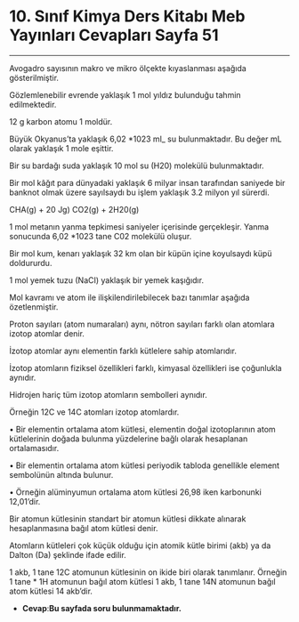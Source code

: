 # 10. Sınıf Kimya Ders Kitabı Meb Yayınları Cevapları Sayfa 51

---

Avogadro sayısının makro ve mikro ölçekte kıyaslanması aşağıda gösterilmiştir.

Gözlemlenebilir evrende yaklaşık 1 mol yıldız bulunduğu tahmin edilmektedir.

 12 g karbon atomu 1 moldür.

 Büyük Okyanus’ta yaklaşık 6,02 *1023 ml_ su bulunmaktadır. Bu değer mL olarak yaklaşık 1 mole eşittir.

 Bir su bardağı suda yaklaşık 10 mol su (H20) molekülü bulunmaktadır.

 Bir mol kâğıt para dünyadaki yaklaşık 6 milyar insan tarafından saniyede bir banknot olmak üzere sayılsaydı bu işlem yaklaşık 3.2 milyon yıl sürerdi.

 CHA(g) + 20 Jg) CO2(g) + 2H20(g)

 1 mol metanın yanma tepkimesi saniyeler içerisinde gerçekleşir. Yanma sonucunda 6,02 *1023 tane C02 molekülü oluşur.

 Bir mol kum, kenarı yaklaşık 32 km olan bir küpün içine koyulsaydı küpü doldururdu.

 1 mol yemek tuzu (NaCI) yaklaşık bir yemek kaşığıdır.

Mol kavramı ve atom ile ilişkilendirilebilecek bazı tanımlar aşağıda özetlenmiştir.

Proton sayıları (atom numaraları) aynı, nötron sayıları farklı olan atomlara izotop atomlar denir.

 İzotop atomlar aynı elementin farklı kütlelere sahip atomlarıdır.

 İzotop atomların fiziksel özellikleri farklı, kimyasal özellikleri ise çoğunlukla aynıdır.

 Hidrojen hariç tüm izotop atomların sembolleri aynıdır.

 Örneğin 12C ve 14C atomları izotop atomlardır.

• Bir elementin ortalama atom kütlesi, elementin doğal izotoplarının atom kütlelerinin doğada bulunma yüzdelerine bağlı olarak hesaplanan ortalamasıdır.

 • Bir elementin ortalama atom kütlesi periyodik tabloda genellikle element sembolünün altında bulunur.

 • Örneğin alüminyumun ortalama atom kütlesi 26,98 iken karbonunki 12,01’dir.

Bir atomun kütlesinin standart bir atomun kütlesi dikkate alınarak hesaplanmasına bağıl atom kütlesi denir.

 Atomların kütleleri çok küçük olduğu için atomik kütle birimi (akb) ya da Dalton (Da) şeklinde ifade edilir.

 1 akb, 1 tane 12C atomunun kütlesinin on ikide biri olarak tanımlanır. Örneğin 1 tane * 1H atomunun bağıl atom kütlesi 1 akb, 1 tane 14N atomunun bağıl atom kütlesi 14 akb’dir.

-   **Cevap**:**Bu sayfada soru bulunmamaktadır.**